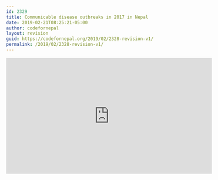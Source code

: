 ```yaml
---
id: 2329
title: Communicable disease outbreaks in 2017 in Nepal
date: 2019-02-21T08:25:21-05:00
author: codefornepal
layout: revision
guid: https://codefornepal.org/2019/02/2328-revision-v1/
permalink: /2019/02/2328-revision-v1/
---
```

<iframe src="https://app.workbenchdata.com/embed/45790" width="560" height="315" frameborder="0" /><iframe src="https://app.workbenchdata.com/embed/45790" width="560" height="315" frameborder="0" />